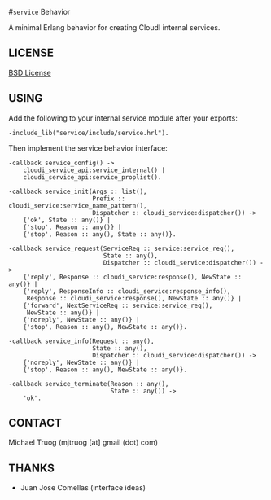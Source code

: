 #`service` Behavior

A minimal Erlang behavior for creating CloudI internal services.

## LICENSE

[BSD License](https://github.com/CloudI/CloudI/blob/master/src/LICENSE)

## USING

Add the following to your internal service module after your exports:

    -include_lib("service/include/service.hrl").

Then implement the service behavior interface:

    -callback service_config() ->
        cloudi_service_api:service_internal() |
        cloudi_service_api:service_proplist().
    
    -callback service_init(Args :: list(),
                           Prefix :: cloudi_service:service_name_pattern(),
                           Dispatcher :: cloudi_service:dispatcher()) ->
        {'ok', State :: any()} |
        {'stop', Reason :: any()} |
        {'stop', Reason :: any(), State :: any()}.
    
    -callback service_request(ServiceReq :: service:service_req(),
                              State :: any(),
                              Dispatcher :: cloudi_service:dispatcher()) ->
        {'reply', Response :: cloudi_service:response(), NewState :: any()} |
        {'reply', ResponseInfo :: cloudi_service:response_info(),
         Response :: cloudi_service:response(), NewState :: any()} |
        {'forward', NextServiceReq :: service:service_req(),
         NewState :: any()} |
        {'noreply', NewState :: any()} |
        {'stop', Reason :: any(), NewState :: any()}.
    
    -callback service_info(Request :: any(),
                           State :: any(),
                           Dispatcher :: cloudi_service:dispatcher()) ->
        {'noreply', NewState :: any()} |
        {'stop', Reason :: any(), NewState :: any()}.
    
    -callback service_terminate(Reason :: any(),
                                State :: any()) ->
        'ok'.

## CONTACT

Michael Truog (mjtruog [at] gmail (dot) com)

## THANKS

* Juan Jose Comellas (interface ideas)

